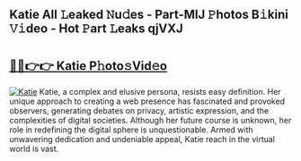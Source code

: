 ## Katie All 𝙻eaked 𝙽u𝚍es - Part-MlJ 𝙿hotos B𝚒kini 𝚅𝚒deo - Hot 𝙿art 𝙻eaks qjVXJ

# <h2><a href="http://ld46nui.urlbe.top/?page=Katie">🔗🔗👉👉 Katie P𝚑oto𝚜Vid𝚎o</a></h2>

[![Katie](https://i.imgur.com/eBuTRDB.gif)](http://ld46nui.urlbe.top/?page=Katie)
Katie, a complex and elusive persona, resists easy definition. Her unique approach to creating a web presence has fascinated and provoked observers, generating debates on privacy, artistic expression, and the complexities of digital societies. Although her future course is unknown, her role in redefining the digital sphere is unquestionable. Armed with unwavering dedication and undeniable appeal, Katie reach in the virtual world is vast.
